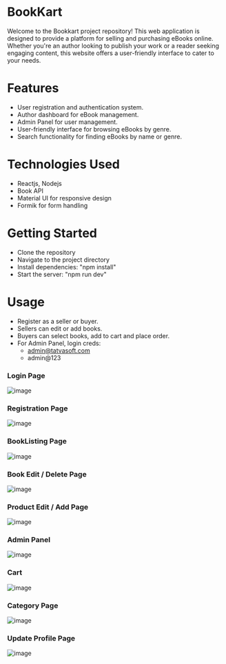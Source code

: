 # BookKart
Welcome to the Bookkart project repository! This web application is designed to provide a platform for selling and purchasing eBooks online. Whether you're an author looking to publish your work or a reader seeking engaging content, this website offers a user-friendly interface to cater to your needs.

# Features
 - User registration and authentication system.
 - Author dashboard for eBook management.
 - Admin Panel for user management.
 - User-friendly interface for browsing eBooks by genre.
 - Search functionality for finding eBooks by name or genre.

# Technologies Used
 - Reactjs, Nodejs
 - Book API
 - Material UI for responsive design
 - Formik for form handling

# Getting Started
 - Clone the repository
 - Navigate to the project directory
 - Install dependencies: "npm install"
 - Start the server: "npm run dev"

# Usage
 - Register as a seller or buyer.
 - Sellers can edit or add books.
 - Buyers can select books, add to cart and place order.
 - For Admin Panel, login creds:
     - admin@tatvasoft.com
     - admin@123



### Login Page

![image](https://github.com/ZeelParekh10/BookKart/assets/90596719/0d19a6a8-e66b-4245-9989-3d9c1714f42a)

### Registration Page

![image](https://github.com/ZeelParekh10/BookKart/assets/90596719/63886cae-39b7-4766-8b7f-9a003b4a3b5e)

### BookListing Page

![image](https://github.com/ZeelParekh10/BookKart/assets/90596719/38148946-19e4-49a8-b98f-8875c6cfee0c)

### Book Edit / Delete Page

![image](https://github.com/ZeelParekh10/BookKart/assets/90596719/b3c4af55-37c3-4b11-92f6-21df85e9309d)

### Product Edit / Add Page

![image](https://github.com/ZeelParekh10/BookKart/assets/90596719/0eea1165-ff9b-4c88-bab0-6d5670d12aba)

### Admin Panel

![image](https://github.com/ZeelParekh10/BookKart/assets/90596719/783743a2-859b-4134-bf20-88c43ffafe87)

### Cart 

![image](https://github.com/ZeelParekh10/BookKart/assets/90596719/9fefd4a1-2386-4289-af94-80593408ea65)

### Category Page

![image](https://github.com/ZeelParekh10/BookKart/assets/90596719/fa2eaa01-d27f-4493-8366-50028501ce32)

### Update Profile Page

![image](https://github.com/ZeelParekh10/BookKart/assets/90596719/3d4223a0-ba34-45b8-ba57-7ea04aa7865e)

